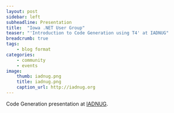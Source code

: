 ```yaml
---
layout: post
sidebar: left
subheadline: Presentation
title:  "Iowa .NET User Group"
teaser: "'Introduction to Code Generation using T4' at IADNUG"
breadcrumb: true
tags:
    - blog format
categories:
    - community
    - events
image:
    thumb: iadnug.png
    title: iadnug.png
    caption_url: http://iadnug.org
---
```

Code Generation presentation at <a href='http://iadnug.org' target='new'>IADNUG</a>.

